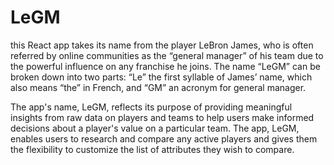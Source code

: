 # LeGM


this React app takes its name from the player LeBron James, who is often referred by online communities as the “general manager” of his team due to the
powerful influence on any franchise he joins. The name “LeGM” can be broken down into two parts: “Le” the first syllable of James’ name, which also means “the” in French, and “GM” an acronym for general manager.

The app's name, LeGM, reflects its purpose of providing meaningful insights from raw data on players and teams to help users make informed decisions about a player's value on a particular team. The app, LeGM, enables users to research and compare any active players and gives them the flexibility to customize the list of attributes they wish to compare.
